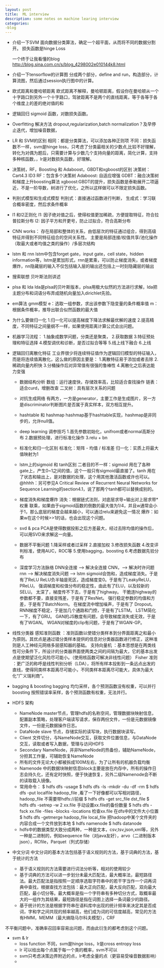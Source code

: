 ```yaml
---
layout: post
title:  ML interview
description: some notes on machine learing interview
categories:
-blog
---
```


* 介绍一下SVM
  面向数据分类算法，确定一个超平面，从而将不同的数据分割开。 损失函数是hinge Loss

  一个终于让我看懂的blog http://blog.sina.com.cn/s/blog_4298002e010144k8.html


* 介绍一下tensorflow的计算图
  分成两个部分，define and run，构造部分，计算流图，然后通过session执行图中的计算。

* 欧式距离和曼哈顿距离
  欧式距离不解释，曼哈顿距离，假设你在曼哈顿从一个十字路口到另外一个十字路口，驾驶距离不是两个的直线距离，等于各等于各个维度上的差的绝对值的和

* 逻辑回归
  sigmoid 函数，对数损失函数。

* Overfitting
  解决方法 dropout,regularization,batch normalization？及早停止迭代，增加噪音数据，

* LR 和 SVM的区别
  相同：都是分类算法，可以添加各种正则项
  不同：损失函数不一样，svm是hinge loss，只考虑了分类最相关的少数点,比较不好理解，转化为对偶为题后，只需要计算与少数几个支持向量的距离，简化计算，支持多种核函数，，lr是对数损失函数，好理解。

* 决策树，RF，Boosting 和 Adaboost，GBDT和xgboost的区别
  决策树：Cart4.3 ID3
  RF：包含多个决策树
  Adaboost: 自适应增强
  GDBT：融合决策树和梯度上升boosting算法
  xgboost:GBDT的提升，损失函数是泰勒展开二项逼近，不是一阶导数，树进行了优化，之所以这样做可以不限定损失函数。

* 判别式模型和生成式模型
  判别式：直接通过函数进行判断，
  生成式：学习联合概率密度，然后求条件概率

* l1 和l2正则化
  l1: 因子绝对值之后，使得权值更加稀疏，方便提取特征，符合拉普拉斯分布
  l2: 因子平方和开更号，防止过拟合，符合高斯分布

* CNN works：
  存在局部和整体的关系，由低层次的特征通过组合，得到高级特征并得到不同特征组合的空间关系性。
  主要是局部连接/权值共享/池化操作（取最大或者均值之类的操作）/多层次结构

* lstm 和 rnn
  lstm中包含forget gate，input gate，cell state，hidden information等，lstm是累加形式，rnn是累乘，可以防止梯度消失，或者梯度爆炸，nn隐藏层的输入不仅包括输入层的输出还包括上一时刻隐藏层的输出

* 搜索联想 贝叶斯法则讲述

* plsa 和 lda
  lda是plsa的贝叶斯版本，plsa用极大似然的方法进行求解，lda把主题分布和词语分布弄成随机向量加入dirichlet先验。

* em算法 gmm模型
  e：选取一组参数，求出该参数下隐变量的条件概率值
  m：根据条件概率，推导出联合似然函数的最大值

* 为什么要做归一化
  1.归一化可以提高梯度下降法求解最优解的速度
  2.提高精度，不同特征之间量纲不一样，如果使用距离计算公式会出问题。

* 机器学习流程：
  1.抽象成数学问题，分类还是聚类，
  2.获取数据
  3.特征预处理和特征选择
  4.模型调优和诊断，是否过拟合等等
  5.线上线下融合
  6.上线

* 逻辑回归离散化特征
  工业界很少将连续特征值作为逻辑回归模型的特征输入，而是将连续值离散化，这么做的原因主要是：
  1.离散特征易于添加或者去除
  2.稀疏向量内积快
  3.分桶操作后对异常值有很强的鲁棒性
  4.离散化之后表达能力变强

  * 数据结构分析
  数组：运行速度快，存储效率高，比较适合查找操作
  链表：适合curd，增删改查
  二叉树：具有层次关系的问题

  * 对抗生成网络
  有两方，一方是generator，主要工作是生成图片，另一方是discriminator判断图片是否属于真实样本，双方相互提升。

  * hashtable 和 hashmap
  hashmap基于hashtable实现，hashmap是非同步的，允许null值。


  * deep learning 调参技巧
  1.首先参数初始化，unifrom或者normal高斯分布
  2.数据预处理，进行标准化操作
  3.relu + bn

  * 标准化和归一化区别
  标准化：矩阵 - 均值 / 标准差
  归一化：实质上将最大值映射为1

  * lstm上的sigmoid 和 tanh区别
  二者目的不一样：sigmoid 用在了各种gate上，产生0~1之间的值，这个一般只有sigmoid最直接了。tanh 用在了状态和输出上，是对数据的处理，这个用其他激活函数或许也可以。  @hhhh：另可参见A Critical Review of Recurrent Neural Networks for Sequence Learning的section4.1，说了那两个tanh都可以替换成别的。


  * 梯度消失和梯度爆炸
  消失：根据链式法则，对底层求导=输出对上层求带*权重 联乘，如果由于sigmoid函数的倒数的最大值为1/4，并且w通常会小于1，那么底层的梯度会越来越小，可以通过relu来避免这一情况
  爆炸：如果w在这个时候>>1的话，也会出现这个问题。

  * svd & pca
    PCA是使得数据投影之后方差最大，经过去除均值的操作后，可以用SVD来求解这一向量。

  * 数据不平衡问题
  1.降采样或者过采样
  2.直接加权
  3.修改损失函数
  4.改变评判标准，使用AUC，ROC等
  5.使用bagging，boosting
  6.考虑数据先验分布


  * 深度学习方法脉络
  DNN全连接 --> 解决全连接 CNN，--> 解决时许问题 rnn --> 解决梯度消失问题 --> lstm
  sigmoid会饱和，造成梯度消失。于是有了ReLU
ReLU负半轴是死区，造成梯度变0。于是有了LeakyReLU，PReLU。
强调梯度和权值分布的稳定性，由此有了ELU，以及较新的SELU。
太深了，梯度传不下去，于是有了highway。
干脆连highway的参数都不要，直接变残差，于是有了ResNet。
强行稳定参数的均值和方差，于是有了BatchNorm。
在梯度流中增加噪声，于是有了 Dropout。
RNN梯度不稳定，于是加几个通路和门控，于是有了LSTM。
LSTM简化一下，有了GRU。
GAN的JS散度有问题，会导致梯度消失或无效，于是有了WGAN。
WGAN对梯度的clip有问题，于是有了WGAN-GP。

* 线性分类器
感知准则函数 ：准则函数以使错分类样本到分界面距离之和最小为原则。其优点是通过错分类样本提供的信息对分类器函数进行修正，这种准则是人工神经元网络多层感知器的基础。
支持向量机 ：基本思想是在两类线性可分条件下，所设计的分类器界面使两类之间的间隔为最大，它的基本出发点是使期望泛化风险尽可能小。（使用核函数可解决非线性问题）
Fisher 准则 ：更广泛的称呼是线性判别分析（LDA），将所有样本投影到一条远点出发的直线，使得同类样本距离尽可能小，不同类样本距离尽可能大，具体为最大化“广义瑞利商”。

* bagging & boosting
bagging 均匀采样，各个预测函数没有权重，可以并行
boosting 按照错误率采样，各个预测函数有权重，无法并行。


* HDFS 架构
  - NameNode master节点，管理hdfs的名称空间，管理数据块映射信息，配置副本策略，处理客户端读写请求，保存两份文件，一份是元数据镜像文件，一份是元数据操作日志。
  - DataNode slave 节点，存储实际的读写块，执行数据块读写。
  - Client 文件切分，与NameNode交互，获取文件位置信息，与DataNode交互，读取或者写入数据，管理与访问HDFS
  - Secondary NameNode，并非NameNode的热备份，辅助NameNode，分担其工作量，可辅助恢复NameNode
  - 所有的文件无论大小都被拆成100M左右，为了让所有的机器负载均衡
  - Namenode 中的数据块映射信息block主要是放在内存中，所有的操作日志会持久化，还有定时快照，便于快速恢复，另外二级Namenode会不断的读取载入镜像。
  - 常用命令：
    $ hdfs dfs -usage
    $ hdfs dfs -ls -mkdir -du -df -rm
    $ hdfs dfs -put localfile hadoop_file ,看了一下好像都可以写相对路径，hadoop_file 不需要带hdfs://前缀
    $ hdfs dfs -get src_file dst_file
    $ hdfs dfs -setrep -w 2 xx.file 手动设置xx.file的备份数量
    $ hdfs dfs -fsck xx.file -files -blocks -locations 检查xx.file 在dfs中的文件大小位置
    $ hdfs dfs -getmerge hadoop_file local_file 把hadoop中某个文件夹的内容合成一个文件放到本地
    $ hdfs namenode
    $ hdfs datanode
  - hdfs中的数据类型大致分成两种，一种是文本，csv,tsv,json,xml等，另外一种是二进制的，例如sequence file（对java友好），arvo（二进制版本json），RCfile，Parquet（列式存储）



* 中文分词
  中文分词的基本方法包括基于语义规则的方法，基于词典的方法，基于统计的方法
  - 基于语义规则的方法需要进行词法分析等，相对的使用较少
  - 基于词典的方法可以进一步划分未最大匹配法，最大概率法，最短路径法。最大匹配法是指按照一定顺序选取字符串中的若干字当作一个词再词典中查找，根据查找方法包括：最大正向匹配，最大反向匹配，双向最大匹配，最小切分等。最大概率是指一个字符串有多种切分方式，取概率最大的一组作为其结果，最短路径是指在词图上选择一条词最少的路径。
  - 基于统计的方法是根据字符串在语料库中出现的统计频率来决定其是否成词，字和字之间共现的频率越高，他们成为词的可信度越高，常见的方法有HMM，MEMM（最大熵隐马尔科夫模型），CRF

不平衡问题中，准确率召回率容易出问题，而由此衍生的都考虑到这个问题。



* svm & lr
  - loss function 不同，svm是hinge loss，lr是cross entropy loss
  - lr 可以给出每个点属于每一个类的概率，svm不可以
  - svm只考虑决策边界附近的点，lr考虑全量的点（更容易受噪音数据影响）
  - 